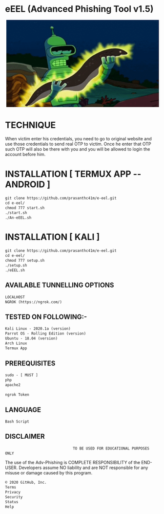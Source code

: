 # eEEL (Advanced Phishing Tool v1.5)
<p align="right">
  <a><img title="Built With Love" src="https://github.com/prasanthc41m/e-eel/blob/master/eEEL.gif" ></a>
 </p>

# TECHNIQUE
When victim enter his credentials, you need to go to original website and use those credentials to send real OTP to victim. Once he enter that OTP such OTP will also be there with you and you will be allowed to login the account before him.

# INSTALLATION [ TERMUX APP --ANDROID ]
    git clone https://github.com/prasanthc41m/e-eel.git
    cd e-eel/
    chmod 777 start.sh
    ./start.sh
    ./An-eEEL.sh

# INSTALLATION [ KALI ]

    git clone https://github.com/prasanthc41m/e-eel.git
    cd e-eel/
    chmod 777 setup.sh
    ./setup.sh
    ./eEEL.sh

## AVAILABLE TUNNELLING OPTIONS

    LOCALHOST
    NGROK (https://ngrok.com/)

## TESTED ON FOLLOWING:-

    Kali Linux - 2020.1a (version)
    Parrot OS - Rolling Edition (version)
    Ubuntu - 18.04 (version)
    Arch Linux
    Termux App

## PREREQUISITES

    sudo - [ MUST ]
    php
    apache2

    ngrok Token

## LANGUAGE

    Bash Script

## DISCLAIMER

                                   TO BE USED FOR EDUCATIONAL PURPOSES ONLY

The use of the Adv-Phishing is COMPLETE RESPONSIBILITY of the END-USER. Developers assume NO liability and are NOT responsible for any misuse or damage caused by this program.

    © 2020 GitHub, Inc.
    Terms
    Privacy
    Security
    Status
    Help


